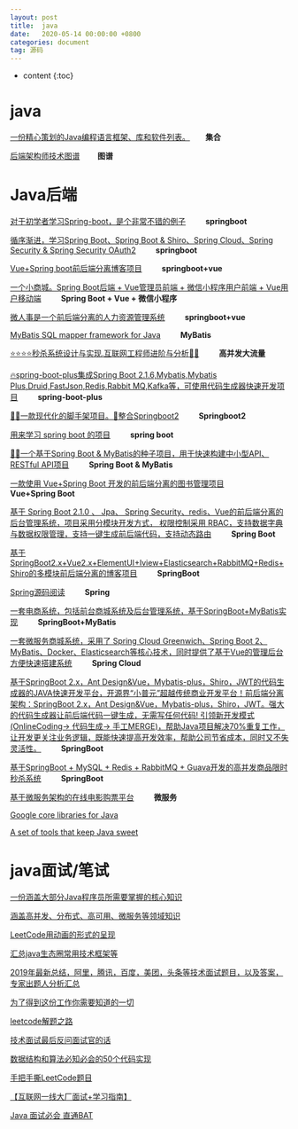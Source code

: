 ```yaml
---
layout: post
title:  java
date:   2020-05-14 00:00:00 +0800
categories: document
tag: 源码
---
```


* content
{:toc}


java		
====================================
[一份精心策划的Java编程语言框架、库和软件列表。](https://github.com/akullpp/awesome-java)&emsp;&emsp;**集合**

[后端架构师技术图谱](https://github.com/xingshaocheng/architect-awesome)&emsp;&emsp; **图谱**

Java后端		
====================================
[对于初学者学习Spring-boot，是个非常不错的例子](https://github.com/ityouknow/spring-boot-examples)																																																																																															&emsp;&emsp; **springboot**						
                                                                                                                                                                                                                                                                                                                                                                                                                                                                                       		
[循序渐进，学习Spring Boot、Spring Boot & Shiro、Spring Cloud、Spring Security & Spring Security OAuth2](https://github.com/wuyouzhuguli/SpringAll)                                                                                                                                                                                                                                                                                                                                       	&emsp;&emsp; **springboot**						
                                                                                                                                                                                                                                                                                                                                                                                                                                                                                         
[Vue+Spring boot前后端分离博客项目](https://github.com/Big-Chinese-Cabbage/interest)                                                                                                                                                                                                                                                                                                                                                                                                     	&emsp;&emsp; **springboot+vue**					
                                                                                                                                                                                                                                                                                                                                                                                                                                                                                            
[一个小商城。Spring Boot后端 + Vue管理员前端 + 微信小程序用户前端 + Vue用户移动端](https://github.com/linlinjava/litemall)                                                                                                                                                                                                                                                                                                                                                              	&emsp;&emsp; **Spring Boot + Vue + 微信小程序**	
                                                                                                                                                                                                                                                                                                                                                                                                                                                                                         
[微人事是一个前后端分离的人力资源管理系统](https://github.com/lenve/vhr)                                                                                                                                                                                                                                                                                                                                                                                                                	&emsp;&emsp; **springboot+vue**					
                                                                                                                                                                                                                                                                                                                                                                                                                                                                                            
[MyBatis SQL mapper framework for Java](https://github.com/mybatis/mybatis-3)                                                                                                                                                                                                                                                                                                                                                                                                           	&emsp;&emsp; **MyBatis**							
                                                                                                                                                                                                                                                                                                                                                                                                                                                                                         
[⭐⭐⭐⭐秒杀系统设计与实现.互联网工程师进阶与分析🙋🐓](https://github.com/qiurunze123/miaosha)                                                                                                                                                                                                                                                                                                                                                                                              	&emsp;&emsp; **高并发大流量**					
                                                                                                                                                                                                                                                                                                                                                                                                                                                                               
[🔥spring-boot-plus集成Spring Boot 2.1.6,Mybatis,Mybatis Plus,Druid,FastJson,Redis,Rabbit MQ,Kafka等，可使用代码生成器快速开发项目](https://github.com/geekidea/spring-boot-plus)                                                                                                                                                                                                                                                                                                        	&emsp;&emsp; **spring-boot-plus**				
                                                                                                                                                                                                                                                                                                                                                                                                                                                                                            
[🌱🚀一款现代化的脚手架项目。🍻整合Springboot2](https://github.com/hope-for/hope-boot)                                                                                                                                                                                                                                                                                                                                                                                                   	&emsp;&emsp; **Springboot2** 					
                                                                                                                                                                                                                                                                                                                                                                                                                                                                                            
[用来学习 spring boot 的项目](https://github.com/xkcoding/spring-boot-demo)                                                                                                                                                                                                                                                                                                                                                                                                                	&emsp;&emsp; **spring boot**						
                                                                                                                                                                                                                                                                                                                                                                                                                                                                                          
[🌱🚀一个基于Spring Boot & MyBatis的种子项目，用于快速构建中小型API、RESTful API项目](https://github.com/lihengming/spring-boot-api-project-seed)                                                                                                                                                                                                                                                                                                                                          	&emsp;&emsp; **Spring Boot & MyBatis**			
                                                                                                                                                                                                                                                                                                                                                                                                                                                                                            
[一款使用 Vue+Spring Boot 开发的前后端分离的图书管理项目](https://github.com/Antabot/White-Jotter)                                                                                                                                                                                                                                                                                                                                                                                         	&emsp;&emsp; **Vue+Spring Boot** 				
                                                                                                                                                                                                                                                                                                                                                                                                                                                                                            
[基于 Spring Boot 2.1.0 、 Jpa、 Spring Security、redis、Vue的前后端分离的后台管理系统，项目采用分模块开发方式， 权限控制采用 RBAC，支持数据字典与数据权限管理，支持一键生成前后端代码，支持动态路由](https://github.com/elunez/eladmin)                                                                                                                                                                                                                                               		&emsp;&emsp; **Spring Boot** 					
                                                                                                                                                                                                                                                                                                                                                                                                                                                                                           
[基于SpringBoot2.x+Vue2.x+ElementUI+Iview+Elasticsearch+RabbitMQ+Redis+Shiro的多模块前后端分离的博客项目](https://github.com/llldddbbb/dbblog)                                                                                                                                                                                                                                                                                                                                             	&emsp;&emsp; **SpringBoot**						
                                                                                                                                                                                                                                                                                                                                                                                                                                                                                           
[Spring源码阅读](https://github.com/seaswalker/spring-analysis)                                                                                                                                                                                                                                                                                                                                                                                                                   			&emsp;&emsp; **Spring**							
                                                                                                                                                                                                                                                                                                                                                                                                                                                                                            
[一套电商系统，包括前台商城系统及后台管理系统，基于SpringBoot+MyBatis实现](https://github.com/macrozheng/mall)                                                                                                                                                                                                                                                                                                                                                                          	&emsp;&emsp; **SpringBoot+MyBatis**				
                                                                                                                                                                                                                                                                                                                                                                                                                                                                                           
[一套微服务商城系统，采用了 Spring Cloud Greenwich、Spring Boot 2、MyBatis、Docker、Elasticsearch等核心技术，同时提供了基于Vue的管理后台方便快速搭建系统](https://github.com/macrozheng/mall-swarm)                                                                                                                                                                                                                                                                                        	&emsp;&emsp; **Spring Cloud** 					
                                                                                                                                                                                                                                                                                                                                                                                                                                                                                           
[基于SpringBoot 2.x，Ant Design&Vue，Mybatis-plus，Shiro，JWT的代码生成器的JAVA快速开发平台，开源界“小普元”超越传统商业开发平台！前后端分离架构：SpringBoot 2.x，Ant Design&Vue，Mybatis-plus，Shiro，JWT。强大的代码生成器让前后端代码一键生成，无需写任何代码! 引领新开发模式(OnlineCoding-> 代码生成-> 手工MERGE)，帮助Java项目解决70%重复工作，让开发更关注业务逻辑，既能快速提高开发效率，帮助公司节省成本，同时又不失灵活性。](https://github.com/zhangdaiscott/jeecg-boot)         	&emsp;&emsp; **SpringBoot** 						
                                                                                                                                                                                                                                                                                                                                                                                                                                                                                            
[基于SpringBoot + MySQL + Redis + RabbitMQ + Guava开发的高并发商品限时秒杀系统](https://github.com/zaiyunduan123/springboot-seckill)                                                                                                                                                                                                                                                                                                                                                     	&emsp;&emsp; **SpringBoot**						
                                                                                                                                                                                                                                                                                                                                                                                                                                                                                            
[基于微服务架构的在线电影购票平台](https://github.com/daydreamdev/MeetingFilm)                                                                                                                                                                                                                                                                                                                                                                                                          	&emsp;&emsp; **微服务**							
                                                                                                                                                                                                                                                                                                                                                                                                                                                                                        
[Google core libraries for Java](https://github.com/google/guava)                                                                                                                                                                                                                                                                                                                                                                                                                         								
                                                                                                                                                                                                                                                                                                                                                                                                                                                                                        
[A set of tools that keep Java sweet](https://github.com/looly/hutool)                                                                                                                                                                                                                                                                                                                                                                                                                     								

java面试/笔试			
====================================
[一份涵盖大部分Java程序员所需要掌握的核心知识](https://github.com/Snailclimb/JavaGuide)

[涵盖高并发、分布式、高可用、微服务等领域知识](https://github.com/doocs/advanced-java)

[LeetCode用动画的形式的呈现](https://github.com/MisterBooo/LeetCodeAnimation)

[汇总java生态圈常用技术框架等](https://github.com/aalansehaiyang/technology-talk)

[2019年最新总结，阿里，腾讯，百度，美团，头条等技术面试题目，以及答案，专家出题人分析汇总](https://github.com/0voice/interview_internal_reference)

[为了得到这份工作你需要知道的一切](https://github.com/kdn251/interviews)

[leetcode解题之路](https://github.com/azl397985856/leetcode)

[ 技术面试最后反问面试官的话](https://github.com/yifeikong/reverse-interview-zh)

[数据结构和算法必知必会的50个代码实现](https://github.com/wangzheng0822/algo)

[手把手撕LeetCode题目](https://github.com/labuladong/fucking-algorithm)

[【互联网一线大厂面试+学习指南】](https://github.com/AobingJava/JavaFamily)

[Java 面试必会 直通BAT](https://github.com/gzc426/Java-Interview)
